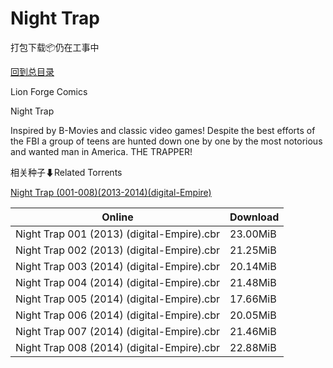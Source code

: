 # Night Trap

打包下载📦仍在工事中

[回到总目录](/Catalogs.md)

Lion Forge Comics

Night Trap

Inspired by B-Movies and classic video games! Despite the best efforts of the FBI a group of teens are hunted down one by one by the most notorious and wanted man in America.  THE TRAPPER!





相关种子⬇Related Torrents

[Night Trap (001-008)(2013-2014)(digital-Empire)](https://github.com/alicewish/markdown/blob/master/torrent/Night-Trap--001-008--2013-2014--digital-Empire.md)

Online | Download
--- | ---
Night Trap 001 (2013) (digital-Empire).cbr | 23.00MiB
Night Trap 002 (2013) (digital-Empire).cbr | 21.25MiB
Night Trap 003 (2014) (digital-Empire).cbr | 20.14MiB
Night Trap 004 (2014) (digital-Empire).cbr | 21.48MiB
Night Trap 005 (2014) (digital-Empire).cbr | 17.66MiB
Night Trap 006 (2014) (digital-Empire).cbr | 20.05MiB
Night Trap 007 (2014) (digital-Empire).cbr | 21.46MiB
Night Trap 008 (2014) (digital-Empire).cbr | 22.88MiB